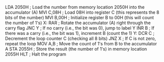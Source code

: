 
LDA 2050H      ; Load the number from memory location 2050H into the accumulator (A)
MVI C,08H      ; Load 08H into register C (this represents the 8 bits of the number)
MVI B,00H      ; Initialize register B to 00H (this will count the number of 1's)
X: RAR         ; Rotate the accumulator (A) right through the carry flag
   JNC Y       ; If no carry (i.e., the bit was 0), jump to label Y
   INR B       ; If there was a carry (i.e., the bit was 1), increment B (count the 1)
Y: DCR C       ; Decrement the loop counter C (checking all 8 bits)
   JNZ X       ; If C is not zero, repeat the loop
MOV A,B        ; Move the count of 1's from B to the accumulator A
STA 2055H      ; Store the result (the number of 1's) in memory location 2055H
HLT            ; Halt the program

